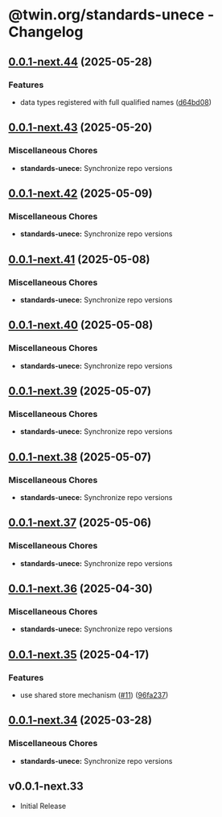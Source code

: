 # @twin.org/standards-unece - Changelog

## [0.0.1-next.44](https://github.com/twinfoundation/standards/compare/standards-unece-v0.0.1-next.43...standards-unece-v0.0.1-next.44) (2025-05-28)


### Features

* data types registered with full qualified names ([d64bd08](https://github.com/twinfoundation/standards/commit/d64bd082084172da543e9bfaffb78cdc34e6641d))

## [0.0.1-next.43](https://github.com/twinfoundation/standards/compare/standards-unece-v0.0.1-next.42...standards-unece-v0.0.1-next.43) (2025-05-20)


### Miscellaneous Chores

* **standards-unece:** Synchronize repo versions

## [0.0.1-next.42](https://github.com/twinfoundation/standards/compare/standards-unece-v0.0.1-next.41...standards-unece-v0.0.1-next.42) (2025-05-09)


### Miscellaneous Chores

* **standards-unece:** Synchronize repo versions

## [0.0.1-next.41](https://github.com/twinfoundation/standards/compare/standards-unece-v0.0.1-next.40...standards-unece-v0.0.1-next.41) (2025-05-08)


### Miscellaneous Chores

* **standards-unece:** Synchronize repo versions

## [0.0.1-next.40](https://github.com/twinfoundation/standards/compare/standards-unece-v0.0.1-next.39...standards-unece-v0.0.1-next.40) (2025-05-08)


### Miscellaneous Chores

* **standards-unece:** Synchronize repo versions

## [0.0.1-next.39](https://github.com/twinfoundation/standards/compare/standards-unece-v0.0.1-next.38...standards-unece-v0.0.1-next.39) (2025-05-07)


### Miscellaneous Chores

* **standards-unece:** Synchronize repo versions

## [0.0.1-next.38](https://github.com/twinfoundation/standards/compare/standards-unece-v0.0.1-next.37...standards-unece-v0.0.1-next.38) (2025-05-07)


### Miscellaneous Chores

* **standards-unece:** Synchronize repo versions

## [0.0.1-next.37](https://github.com/twinfoundation/standards/compare/standards-unece-v0.0.1-next.36...standards-unece-v0.0.1-next.37) (2025-05-06)


### Miscellaneous Chores

* **standards-unece:** Synchronize repo versions

## [0.0.1-next.36](https://github.com/twinfoundation/standards/compare/standards-unece-v0.0.1-next.35...standards-unece-v0.0.1-next.36) (2025-04-30)


### Miscellaneous Chores

* **standards-unece:** Synchronize repo versions

## [0.0.1-next.35](https://github.com/twinfoundation/standards/compare/standards-unece-v0.0.1-next.34...standards-unece-v0.0.1-next.35) (2025-04-17)


### Features

* use shared store mechanism ([#11](https://github.com/twinfoundation/standards/issues/11)) ([96fa237](https://github.com/twinfoundation/standards/commit/96fa23735f69c1fc7e3d0019b527634fa0a042d9))

## [0.0.1-next.34](https://github.com/twinfoundation/standards/compare/standards-unece-v0.0.1-next.33...standards-unece-v0.0.1-next.34) (2025-03-28)


### Miscellaneous Chores

* **standards-unece:** Synchronize repo versions

## v0.0.1-next.33

- Initial Release
